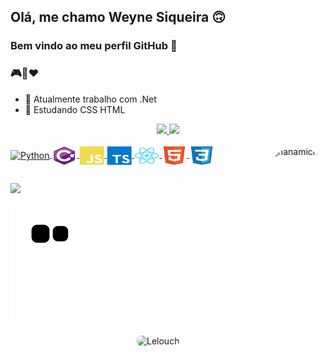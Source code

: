## Olá, me chamo Weyne Siqueira 🙃
### Bem vindo ao meu perfil GitHub 👋
### 🎮🏀❤

- 🔭 Atualmente trabalho com .Net
- 🌱 Estudando CSS HTML
<div align="center">
  <a href="https://github.com/weyne23">
  <img height="180em" src="https://github-readme-stats.vercel.app/api?username=weyne23&show_icons=true&theme=dark&include_all_commits=true&count_private=true"/>
  <img height="180em" src="https://github-readme-stats.vercel.app/api/top-langs/?username=weyne23&layout=compact&langs_count=7&theme=dark"/>
</div>
  
<div style="display: inline_block"><br>
  <img align="center" alt="Python" height="30" width="40" src="https://cdn.jsdelivr.net/gh/devicons/devicon/icons/dotnetcore/dotnetcore-original.svg">
  <img align="center" alt="Csharp" height="30" width="40" src="https://raw.githubusercontent.com/devicons/devicon/master/icons/csharp/csharp-original.svg">
  <img align="center" alt="Js" height="30" width="40" src="https://raw.githubusercontent.com/devicons/devicon/master/icons/javascript/javascript-plain.svg">
  <img align="center" alt="Ts" height="30" width="40" src="https://raw.githubusercontent.com/devicons/devicon/master/icons/typescript/typescript-plain.svg">
  <img align="center" alt="React" height="30" width="40" src="https://raw.githubusercontent.com/devicons/devicon/master/icons/react/react-original.svg">
  <img align="center" alt="HTML" height="30" width="40" src="https://raw.githubusercontent.com/devicons/devicon/master/icons/html5/html5-original.svg">
  <img align="center" alt="CSS" height="30" width="40" src="https://raw.githubusercontent.com/devicons/devicon/master/icons/css3/css3-original.svg">
  <img align="right" alt="hanamichi2" height="150" style="border-radius:50px;" src="https://cdn.discordapp.com/attachments/975031671567036440/1343731709740453898/hanamichi2.gif?ex=67be572c&is=67bd05ac&hm=4a7ac50266f65935a60a5a97035dc7530bdbec642def745c22a0883c3d6bb117&">
</div>
  
  ##
 <div> 
  <a href="https://www.linkedin.com/in/weyne-siqueira-620b56161/" target="_blank"><img src="https://img.shields.io/badge/-LinkedIn-%230077B5?style=for-the-badge&logo=linkedin&logoColor=white" target="_blank"></a> 
   
   ![Snake animation](https://github.com/Weyne23/Weyne23/blob/output/github-contribution-grid-snake.svg)
 </div>
 
</div>

<div style="margin: 0 auto; width: 100px;">
    <img align="center" alt="Lelouch" height="600" padding="4px" style="border-radius:80px;" src="https://cdn.discordapp.com/attachments/975031671567036440/1343731255065444514/Lelouch.gif?ex=67be56c0&is=67bd0540&hm=890411d74ddcb4dd6cc79041d5adc0f0d55b632088fb81721aa8c837662ff1fd&">
</div>
